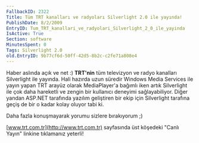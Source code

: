 ```yaml
---
FallbackID: 2322
Title: Tüm TRT kanalları ve radyoları Silverlight 2.0 ile yayında!
PublishDate: 8/2/2009
EntryID: Tum_TRT_kanallari_ve_radyolari_Silverlight_2_0_ile_yayinda
IsActive: True
Section: software
MinutesSpent: 0
Tags: Silverlight 2.0
old.EntryID: 9b77cf6d-50ff-42d5-8b2c-c2fe71a808e4
---
```

Haber aslında açık ve net :) **TRT'nin** tüm televizyon ve radyo
kanalları Silverlight ile yayında. Hali hazırda uzun süredir Windows
Media Services ile yayın yapan TRT arayüz olarak MediaPlayer'a bağımlı
iken artık Silverlight ile çok daha hareketli ve zengin bir kullanıcı
deneyimi sağlayabiliyor. Diğer yandan ASP.NET tarafında yazılım
geliştiren bir ekip için Silverlight tarafına geçiş de bir o kadar kolay
oluyor tabi ki.

Daha fazla konuşmayarak yorumu sizlere bırakıyorum ;)

[www.trt.com.tr](http://www.trt.com.tr) sayfasında üst köşedeki "Canlı
Yayın" linkine tıklamanız yeterli!


